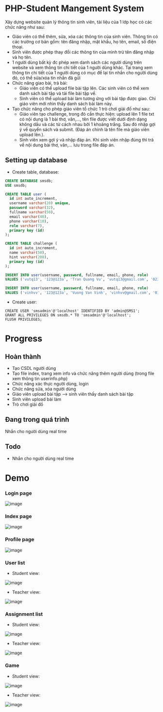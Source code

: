 # PHP-Student Mangement System

Xây dựng website quản lý thông tin sinh viên, tài liệu của 1 lớp học có các chức năng như sau:
- Giáo viên có thể thêm, sửa, xóa các thông tin của sinh viên. Thông tin có các trường cơ bản gồm: tên đăng nhập, mật khẩu, họ tên, email, số điện thoại.
- Sinh viên được phép thay đổi các thông tin của mình trừ tên đăng nhập và họ tên.
- 1 người dùng bất kỳ đc phép xem danh sách các người dùng trên website và xem thông tin chi tiết của 1 người dùng khác. Tại trang xem thông tin chi tiết của 1 người dùng có mục để lại tin nhắn cho người dùng đó, có thể sửa/xóa tin nhắn đã gửi
- Chức năng giao bài, trả bài:
  - Giáo viên có thể upload file bài tập lên. Các sinh viên có thể xem danh sách bài tập và tải file bài tập về.
  - Sinh viên có thể upload bài làm tương ứng với bài tập được giao. Chỉ giáo viên mới nhìn thấy danh sách bài làm này.
- Tạo chức năng cho phép giáo viên tổ chức 1 trò chơi giải đố như sau:
  - Giáo viên tạo challenge, trong đó cần thực hiện: upload lên 1 file txt có nội dung là 1 bài thơ, văn,…, tên file được viết dưới định dạng không dấu và các từ cách nhau bởi 1 khoảng trắng. Sau đó nhập gợi ý về quyển sách và submit. (Đáp án chính là tên file mà giáo viên upload lên.).
  - Sinh viên xem gợi ý và nhập đáp án. Khi sinh viên nhập đúng thì trả về nội dung bài thơ, văn,… lưu trong file đáp án.

## Setting up database

- Create table, database:
```sql
CREATE DATABASE smsdb;
USE smsdb;

CREATE TABLE user (
  id int auto_increment,
  username varchar(20) unique,
  password varchar(32),
  fullname varchar(50),
  email varchar(40),
  phone varchar(10),
  role varchar(7),
  primary key (id)
);

CREATE TABLE challenge (
  id int auto_increment,
  name varchar(50),
  hint varchar(200),
  primary key (id)
);

INSERT INTO user(username, password, fullname, email, phone, role) 
VALUES ('vutq13', '123@123a', 'Tran Quang Vu', 'vutq13@gmail.com', '0234156789', 'Student');

INSERT INTO user(username, password, fullname, email, phone, role) 
VALUES ('vinhvv', '123@123a', 'Vuong Van Vinh', 'vinhvv@gmail.com', '0123425289', 'Teacher');
```

- Create user:
```mysql
CREATE USER 'smsadmin'@'localhost' IDENTIFIED BY 'admin@SMS1';
GRANT ALL PRIVILEGES ON smsdb.* TO 'smsadmin'@'localhost';
FLUSH PRIVILEGES;
```

# Progress

## Hoàn thành

- Tạo CSDL người dùng
- Tạo file index, trang xem info và chức năng thêm người dùng (trong file xem thông tin userinfo.php)
- Chức năng xác thực người dùng, login
- Chức năng sửa, xóa người dùng
- Giáo viên upload bài tập --> sinh viên thấy danh sách bài tập
- Sinh viên upload bài làm
- Trò chơi giải đố

## Đang trong quá trình

Nhắn cho người dùng real time

## Todo

- Nhắn cho người dùng real time

# Demo

### Login page

![image](https://user-images.githubusercontent.com/80664686/128385627-69d97ed5-df28-458d-90c5-c8f37334af1f.png)

### Index page

![image](https://user-images.githubusercontent.com/80664686/128385812-20875750-8cbc-4ced-b618-f4bef7092a5d.png)

### Profile page

![image](https://user-images.githubusercontent.com/80664686/128386437-74e16131-5770-4b52-93e4-bebb7afc7f0a.png)

### User list

- Student view:

![image](https://user-images.githubusercontent.com/80664686/128386564-17644249-f00b-4452-8414-e4733f42509b.png)

- Teacher view:

![image](https://user-images.githubusercontent.com/80664686/128387278-b3e921b9-4c53-4dcc-aacd-a212a206357f.png)

### Assignment list

- Student view:

![image](https://user-images.githubusercontent.com/80664686/128386778-b1e03706-6dad-491c-862b-bfbf3a34d3c5.png)

- Teacher view:

![image](https://user-images.githubusercontent.com/80664686/128387353-c663953e-d512-4be5-ac17-adca63dbfd89.png)

### Game

- Student view:

![image](https://user-images.githubusercontent.com/80664686/128386905-dd413111-1ee2-46aa-8388-46329e667af1.png)

- Teacher view:

![image](https://user-images.githubusercontent.com/80664686/128387460-ecfb7b49-fd52-4cf7-ae46-c03b8e56bf48.png)
